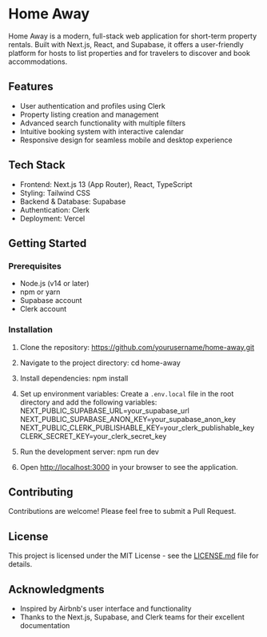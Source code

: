 # Home Away

Home Away is a modern, full-stack web application for short-term property rentals. Built with Next.js, React, and Supabase, it offers a user-friendly platform for hosts to list properties and for travelers to discover and book accommodations.

## Features

- User authentication and profiles using Clerk
- Property listing creation and management
- Advanced search functionality with multiple filters
- Intuitive booking system with interactive calendar
- Responsive design for seamless mobile and desktop experience

## Tech Stack

- Frontend: Next.js 13 (App Router), React, TypeScript
- Styling: Tailwind CSS
- Backend & Database: Supabase
- Authentication: Clerk
- Deployment: Vercel

## Getting Started

### Prerequisites

- Node.js (v14 or later)
- npm or yarn
- Supabase account
- Clerk account

### Installation

1. Clone the repository: https://github.com/yourusername/home-away.git
2. Navigate to the project directory:
cd home-away


3. Install dependencies:
npm install


4. Set up environment variables:
   Create a `.env.local` file in the root directory and add the following variables:
NEXT_PUBLIC_SUPABASE_URL=your_supabase_url
NEXT_PUBLIC_SUPABASE_ANON_KEY=your_supabase_anon_key
NEXT_PUBLIC_CLERK_PUBLISHABLE_KEY=your_clerk_publishable_key
CLERK_SECRET_KEY=your_clerk_secret_key


5. Run the development server:
npm run dev


6. Open [http://localhost:3000](http://localhost:3000) in your browser to see the application.

## Contributing

Contributions are welcome! Please feel free to submit a Pull Request.

## License

This project is licensed under the MIT License - see the [LICENSE.md](LICENSE.md) file for details.

## Acknowledgments

- Inspired by Airbnb's user interface and functionality
- Thanks to the Next.js, Supabase, and Clerk teams for their excellent documentation

